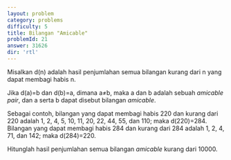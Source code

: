 ```yaml
---
layout: problem
category: problems
difficulty: 5
title: Bilangan "Amicable"
problemId: 21
answer: 31626
dir: 'rtl'
---
```

<p>Misalkan d(n) adalah hasil penjumlahan semua bilangan kurang dari n yang dapat membagi habis n.</p>
<p>Jika d(a)=b dan d(b)=a, dimana a≠b, maka a dan b adalah sebuah <i>amicable pair</i>, dan a serta b dapat disebut bilangan <i>amicable</i>.</p>
<p>Sebagai contoh, bilangan yang dapat membagi habis 220 dan kurang dari 220 adalah 1, 2, 4, 5, 10, 11, 20, 22, 44, 55, dan 110; maka d(220)=284. Bilangan yang dapat membagi habis 284 dan kurang dari 284 adalah 1, 2, 4, 71, dan 142; maka d(284)=220.</p>

<p>Hitunglah hasil penjumlahan semua bilangan <i>amicable</i> kurang dari 10000.</p>
